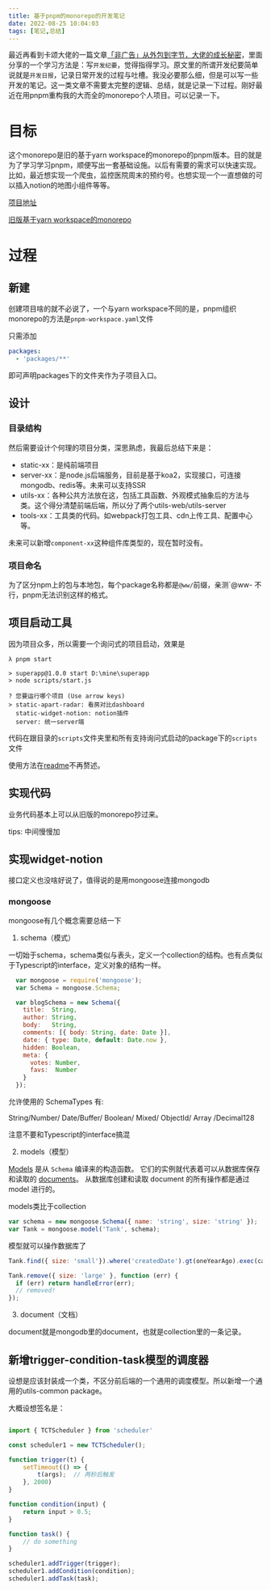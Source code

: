 ```yaml
---
title: 基于pnpm的monorepo的开发笔记
date: 2022-08-25 10:04:03
tags: [笔记,总结]
---
```


最近再看到卡颂大佬的一篇文章[「非广告」从外包到字节，大佬的成长秘密](https://mp.weixin.qq.com/s/u5Q6R38OaanlsKvfp6gQjg)，里面分享的一个学习方法是：写`开发纪要`，觉得指得学习。原文里的所谓开发纪要简单说就是`开发日报`，记录日常开发的过程与吐槽。我没必要那么细，但是可以写一些开发的笔记。这一类文章不需要太完整的逻辑、总结，就是记录一下过程。刚好最近在用pnpm重构我的大而全的monorepo个人项目。可以记录一下。

# 目标

这个monorepo是旧的基于yarn workspace的monorepo的pnpm版本。目的就是为了学习学习pnpm，顺便写出一套基础设施。以后有需要的需求可以快速实现。比如，最近想实现一个爬虫，监控医院周末的预约号。也想实现一个一直想做的可以插入notion的地图小组件等等。

[项目地址](https://github.com/HelloWorld20/superapp)

[旧版基于yarn workspace的monorepo](https://github.com/HelloWorld20/superapp-yarn)

# 过程

## 新建

创建项目啥的就不必说了，一个与yarn workspace不同的是，pnpm组织monorepo的方法是`pnpm-workspace.yaml`文件

只需添加

```yaml
packages:
  - 'packages/**'
```

即可声明packages下的文件夹作为子项目入口。

## 设计

### 目录结构

然后需要设计个何理的项目分类，深思熟虑，我最后总结下来是：

* static-xx：是纯前端项目
* server-xx：是node.js后端服务，目前是基于koa2，实现接口，可连接mongodb、redis等。未来可以支持SSR
* utils-xx：各种公共方法放在这，包括工具函数、外观模式抽象后的方法与类。这个得分清楚前端后端，所以分了两个utils-web/utils-server
* tools-xx：工具类的代码。如webpack打包工具、cdn上传工具、配置中心等。

未来可以新增`component-xx`这种组件库类型的，现在暂时没有。

### 项目命名

为了区分npm上的包与本地包，每个package名称都是`@ww/`前缀，亲测`@ww-
不行，pnpm无法识别这样的格式。

## 项目启动工具

因为项目众多，所以需要一个询问式的项目启动，效果是

```shell
λ pnpm start

> superapp@1.0.0 start D:\mine\superapp
> node scripts/start.js

? 您要运行哪个项目 (Use arrow keys)
> static-apart-radar: 看房对比dashboard
  static-widget-notion: notion插件
  server: 统一server端
```

代码在跟目录的`scripts`文件夹里和所有支持询问式启动的package下的`scripts`文件

使用方法在[readme](https://github.com/HelloWorld20/superapp/blob/master/scripts/readme.md)不再赘述。

## 实现代码

业务代码基本上可以从旧版的monorepo抄过来。

tips: 中间慢慢加

## 实现widget-notion

接口定义也没啥好说了，值得说的是用mongoose连接mongodb

### mongoose

mongoose有几个概念需要总结一下

1. schema（模式）

一切始于schema，schema类似与表头，定义一个collection的结构。也有点类似于Typescript的interface，定义对象的结构一样。

```javascript
  var mongoose = require('mongoose');
  var Schema = mongoose.Schema;

  var blogSchema = new Schema({
    title:  String,
    author: String,
    body:   String,
    comments: [{ body: String, date: Date }],
    date: { type: Date, default: Date.now },
    hidden: Boolean,
    meta: {
      votes: Number,
      favs:  Number
    }
  });
```

允许使用的 SchemaTypes 有:

String/Number/ Date/Buffer/ Boolean/ Mixed/ ObjectId/ Array /Decimal128

注意不要和Typescript的interface搞混

2. models（模型）

[Models](http://mongoosejs.net/docs/api.html#model-js) 是从 `Schema` 编译来的构造函数。 它们的实例就代表着可以从数据库保存和读取的 [documents](http://mongoosejs.net/docs/documents.html)。 从数据库创建和读取 document 的所有操作都是通过 model 进行的。

models类比于collection

```javascript
var schema = new mongoose.Schema({ name: 'string', size: 'string' });
var Tank = mongoose.model('Tank', schema);
```

模型就可以操作数据库了

```javascript
Tank.find({ size: 'small'}).where('createdDate').gt(oneYearAgo).exec(callback);

Tank.remove({ size: 'large' }, function (err) {
  if (err) return handleError(err);
  // removed!
});

```

3. document（文档）

document就是mongodb里的document，也就是collection里的一条记录。

## 新增trigger-condition-task模型的调度器

设想是应该封装成一个类，不区分前后端的一个通用的调度模型。所以新增一个通用的utils-common package。

大概设想签名是：

```javascript

import { TCTScheduler } from 'scheduler'

const scheduler1 = new TCTScheduler();

function trigger(t) {
	setTimeout(() => {
		t(args);  // 两秒后触发
	}, 2000)
}

function condition(input) {
	return input > 0.5;
}

function task() {
	// do something
}

scheduler1.addTrigger(trigger);
scheduler1.addCondition(condition);
scheduler1.addTask(task);

```

